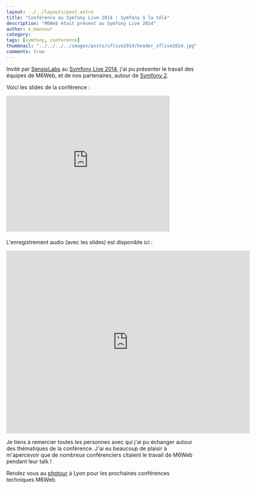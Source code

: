 ```yaml
---
layout: ../../layouts/post.astro
title: "Conférence au Symfony Live 2014 : Symfony à la télé"
description: "M6Web était présent au Symfony Live 2014"
author: o_mansour
category:
tags: [symfony, conference]
thumbnail: "../../../../images/posts/sflive2014/header_sflive2014.jpg"
comments: true
---
```


Invité par [SensioLabs](https://www.sensiolabs.com) au [Symfony Live 2014](paris2014.live.symfony.com), j'ai pu présenter le travail des équipes de M6Web, et de nos partenaires, autour de [Symfony 2](https://symfony.com).

Voici les slides de la conférence :

<iframe src="https://www.slideshare.net/slideshow/embed_code/33242561" width="427" height="356" frameborder="0" marginwidth="0" marginheight="0" scrolling="no" style="border:1px solid #CCC; border-width:1px 1px 0; margin-bottom:5px; max-width: 100%;" allowfullscreen> </iframe>


L'enregistrement audio (avec les slides) est disponible ici : 

<iframe width="640" height="480" src="https://www.youtube.com/embed/rDTdC89a2YY" frameborder="0" allowfullscreen></iframe>

Je tiens à remercier toutes les personnes avec qui j'ai pu échanger autour des thématiques de la conférence. J'ai eu beaucoup de plaisir à m'apercevoir que de nombreux conférenciers citaient le travail de M6Web pendant leur talk !

Rendez vous au [phptour](https://www.phptour.org) à Lyon pour les prochaines conférences techniques M6Web.
